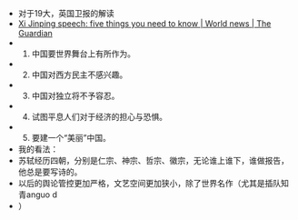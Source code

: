 - 对于19大，英国卫报的解读
- [Xi Jinping speech: five things you need to know | World news | The Guardian](https://www.theguardian.com/world/2017/oct/18/xi-jinping-speech-five-things-you-need-to-know?CMP=twt_gu)
- 1. 中国要世界舞台上有所作为。
- 2. 中国对西方民主不感兴趣。
- 3. 中国对独立将不予容忍。
- 4. 试图平息人们对于经济的担心与恐惧。
- 5. 要建一个“美丽”中国。
- 我的看法：
- 苏轼经历四朝，分别是仁宗、神宗、哲宗、徽宗，无论谁上谁下，谁做报告，他总是要写诗的。
- 以后的舆论管控更加严格，文艺空间更加狭小，除了世界名作（尤其是插队知青anguo d 
- ）
